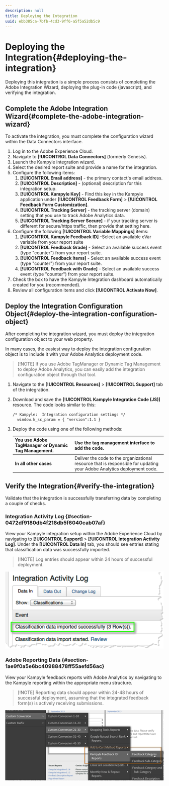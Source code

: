 ```yaml
---
description: null
title: Deploying the Integration
uuid: ebb385ca-7bfb-4cd3-9ff6-a5f5a52db5c9
---
```


# Deploying the Integration{#deploying-the-integration}

Deploying this integration is a simple process consists of completing the Adobe Integration Wizard, deploying the plug-in code (javascript), and verifying the integration.

## Complete the Adobe Integration Wizard{#complete-the-adobe-integration-wizard}

To activate the integration, you must complete the configuration wizard within the Data Connectors interface.

1. Log in to the Adobe Experience Cloud.
1. Navigate to **[!UICONTROL Data Connectors]** (formerly Genesis).
1. Launch the Kampyle integration wizard.
1. Select the desired report suite and provide a name for the integration.
1. Configure the following items:
   1. **[!UICONTROL Email address]** - the primary contact's email address.
   1. **[!UICONTROL Description]** - (optional) description for this integration setup.
   1. **[!UICONTROL Kampyle Key]** - Find this key in the Kampyle application under **[!UICONTROL Feedback Form]** > **[!UICONTROL Feedback Form Customization]**.
   1. **[!UICONTROL Tracking Server]** - the tracking server (domain) setting that you use to track Adobe Analytics data.
   1. **[!UICONTROL Tracking Server Secure]** - if your tracking server is different for secure/https traffic, then provide that setting here.
1. Configure the following **[!UICONTROL Variable Mappings]** items:
   1. **[!UICONTROL Kampyle Feedback ID]** -Select an available eVar variable from your report suite
   1. **[!UICONTROL Feedback Grade]** - Select an available success event (type "counter") from your report suite.
   1. **[!UICONTROL Feedback Items]** - Select an available success event (type "counter") from your report suite.
   1. **[!UICONTROL Feedback with Grade]** - Select an available success event (type "counter") from your report suite.
1. Check the box to have the Kampyle Integration dashboard automatically created for you (recommended).
1. Review all configuration items and click **[!UICONTROL Activate Now]**.

## Deploy the Integration Configuration Object{#deploy-the-integration-configuration-object}

After completing the integration wizard, you must deploy the integration configuration object to your web property.

In many cases, the easiest way to deploy the integration configuration object is to include it with your Adobe Analytics deployment code.

> [!NOTE] If you use Adobe TagManager or Dynamic Tag Management to deploy Adobe Analytics, you can easily add the integration configuration object through that tool.

1. Navigate to the **[!UICONTROL Resources]** > **[!UICONTROL Support]** tab of the integration.
1. Download and save the **[!UICONTROL Kampyle Integration Code (JS)]** resource. The code looks similar to this:

   ```
   /* Kampyle:  Integration configuration settings */
     window.k_sc_param = { "version":1.1 }
   ```

1. Deploy the code using one of the following methods:

   | **You use Adobe TagManager or Dynamic Tag Management.** | Use the tag management interface to add the code. |
   |---|---|
   | **In all other cases** | Deliver the code to the organizational resource that is responsible for updating your Adobe Analytics deployment code.  |

## Verify the Integration{#verify-the-integration}

Validate that the integration is successfully transferring data by completing a couple of checks.

### Integration Activity Log {#section-0472df9180db4f218db5f6040cab07af}

View your Kampyle integration setup within the Adobe Experience Cloud by navigating to **[!UICONTROL Support]** > **[!UICONTROL Integration Activity Log]**. Under the **[!UICONTROL Data In]** tab, you should see entries stating that classification data was successfully imported.

> [!NOTE] Log entries should appear within 24 hours of successful deployment.

![](assets/integration_activity_log.png)

### Adobe Reporting Data {#section-1ae9f0a5e6bc40988478ff55aefd56ac}

View your Kampyle feedback reports with Adobe Analytics by navigating to the Kampyle reporting within the appropriate menu structure.

> [!NOTE] Reporting data should appear within 24-48 hours of successful deployment, assuming that the integrated feedback form(s) is actively receiving submissions.

![](assets/adobe_reporting_data.png)


